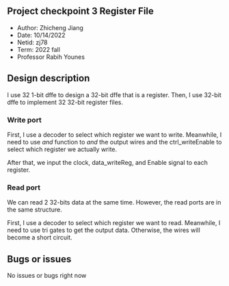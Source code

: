 ## Project checkpoint 3 Register File

 - Author: Zhicheng Jiang
 - Date: 10/14/2022
 - Netid: zj78
 - Term: 2022 fall
 - Professor Rabih Younes

## Design description

I use 32 1-bit dffe to design a 32-bit dffe that is a register. Then, I use 32-bit dffe to implement 32 32-bit register files.

### Write port

First, I use a decoder to select which register we want to write. Meanwhile, I need to use *and* function to *and* the output wires and the ctrl_writeEnable to select which register we actually write.

After that, we input the clock, data_writeReg, and Enable signal to each register.

### Read port

We can read 2 32-bits data at the same time. However, the read ports are in the same structure.

First, I use a decoder to select which register we want to read. Meanwhile, I need to use tri gates to get the output data. Otherwise, the wires will become a short circuit.

## Bugs or issues

No issues or bugs right now